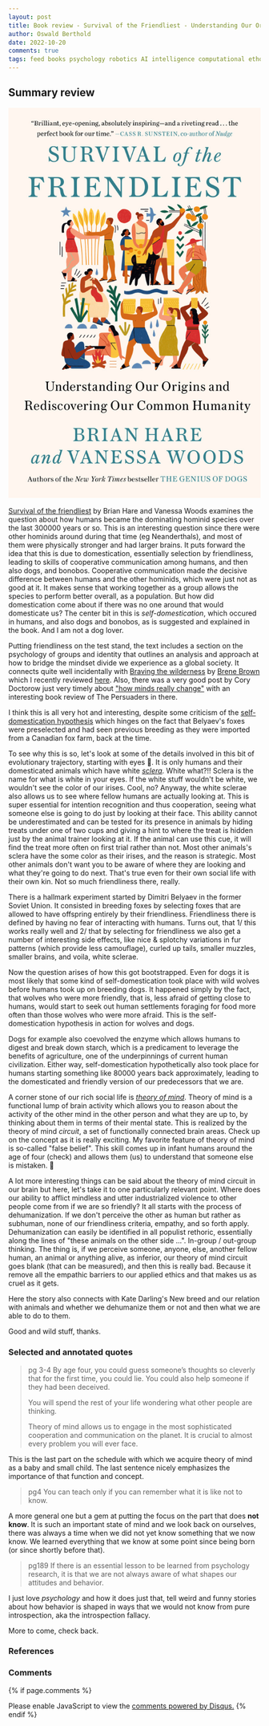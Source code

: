 ```yaml
---
layout: post
title: Book review - Survival of the Friendliest - Understanding Our Origins and Rediscovering Our Common Humanity, by Hare & Woods, 2020
author: Oswald Berthold
date: 2022-10-20
comments: true
tags: feed books psychology robotics AI intelligence computational ethology evolution
---
```


## Summary review

![image](/assets/survival-of-the-friendliest-publisher-pic-9780399590689.jpg)

[Survival of the
friendliest](https://www.penguinrandomhouse.com/books/550437/survival-of-the-friendliest-by-brian-hare-and-vanessa-woods/)
by Brian Hare and Vanessa Woods examines the question about how humans
became the dominating hominid species over the last 300000 years or
so. This is an interesting question since there were other hominids
around during that time (eg Neanderthals), and most of them were
physically stronger and had larger brains. It puts forward the idea
that this is due to domestication, essentially selection by
friendliness, leading to skills of cooperative communication among
humans, and then also dogs, and bonobos. Cooperative communication
made _the_ decisive difference between humans and the other hominids,
which were just not as good at it. It makes sense that working
together as a group allows the species to perform better overall, as a
population. But how did domestication come about if there was no one
around that would domesticate us? The center bit in this is
*self-domestication*, which occured in humans, and also dogs and
bonobos, as is suggested and explained in the book. And I am not a dog
lover.

Putting friendliness on the test stand, the text includes a section on
the psychology of groups and identity that outlines an analysis and
approach at how to bridge the mindset divide we experience as a global
society. It connects quite well incidentally with [Braving the
wilderness](/2022/08/15/books-mini-risk-uncertainty-wilderness/)
by [Brene Brown](https://brenebrown.com/) which I recently reviewed
[here](/2022/08/15/books-mini-risk-uncertainty-wilderness/). Also,
there was a very good post by Cory Doctorow just very timely about
["how minds really
change"](https://pluralistic.net/2022/10/23/narrative-warfare/) with
an interesting book review of The Persuaders in there.

I think this is all very hot and interesting, despite some criticism
of the [self-domestication hypothesis](https://en.wikipedia.org/wiki/Self-domestication) which hinges on the fact that
Belyaev's foxes were preselected and had seen previous breeding as
they were imported from a Canadian fox farm, back at the time.

To see why this is so, let's look at some of the details involved in
this bit of evolutionary trajectory, starting with eyes 👀. It is only
humans and their domesticated animals which have white
[*sclera*](https://en.wikipedia.org/wiki/Sclera). White what?!! Sclera
is the name for what is white in your eyes. If the white stuff
wouldn't be white, we wouldn't see the color of our irises. Cool, no?
Anyway, the white sclerae also allows us to see where fellow humans
are actually looking at. This is super essential for intention
recognition and thus cooperation, seeing what someone else is going to
do just by looking at their face. This ability cannot be
underestimated and can be tested for its presence in animals by hiding
treats under one of two cups and giving a hint to where the treat is
hidden just by the animal trainer looking at it. If the animal can use
this cue, it will find the treat more often on first trial rather than
not. Most other animals's sclera have the some color as their irises,
and the reason is strategic. Most other animals don't want you to be
aware of where they are looking and what they're going to do
next. That's true even for their own social life with their own
kin. Not so much friendliness there, really.

There is a hallmark experiment started by Dimitri Belyaev in the
former Soviet Union. It consisted in breeding foxes by selecting foxes
that are allowed to have offspring entirely by their
friendliness. Friendliness there is defined by having no fear of
interacting with humans. Turns out, that 1/ this works really well and
2/ that by selecting for friendliness we also get a number of
interesting side effects, like nice & splotchy variations in fur
patterns (which provide less camouflage), curled up tails, smaller
muzzles, smaller brains, and voila, white sclerae.

Now the question arises of how this got bootstrapped. Even for dogs it
is most likely that some kind of self-domestication took place with
wild wolves before humans took up on breeding dogs. It happened simply
by the fact, that wolves who were more friendly, that is, less afraid
of getting close to humans, would start to seek out human settlements
foraging for food more often than those wolves who were more
afraid. This is the self-domestication hypothesis in action for wolves
and dogs.

Dogs for example also coevolved the enzyme which allows humans to
digest and break down starch, which is a predicament to leverage the
benefits of agriculture, one of the underpinnings of current human
civilization. Either way, self-domestication hypothetically also took
place for humans starting something like 80000 years back
approximately, leading to the domesticated and friendly version of our
predecessors that we are.

A corner stone of our rich social life is [*theory of
mind*](https://en.wikipedia.org/wiki/Theory_of_mind). Theory of mind
is a functional lump of brain activity which allows you to reason
about the activity of the other mind in the other person and what they
are up to, by thinking about them in terms of their mental state. This
is realized by the theory of mind *circuit*, a set of functionally
connected brain areas. Check up on the concept as it is really
exciting. My favorite feature of theory of mind is so-called "false
belief". This skill comes up in infant humans around the age of four
(check) and allows them (us) to understand that someone else is
mistaken. :shrug:

A lot more interesting things can be said about the theory of mind
circuit in our brain but here, let's take it to one particularly
relevant point. Where does our ability to afflict mindless and utter
industrialized violence to other people come from if we are so
friendly? It all starts with the process of dehumanization. If we
don't perceive the other as human but rather as subhuman, none of our
friendliness criteria, empathy, and so forth apply. Dehumanization can
easily be identified in all populist rethoric, essentially along the
lines of "these animals on the other side ...". In-group / out-group
thinking. The thing is, if we perceive someone, anyone, else, another
fellow human, an animal or anything alive, as inferior, our theory of
mind circuit goes blank (that can be measured), and then this is
really bad. Because it remove all the empathic barriers to our applied
ethics and that makes us as cruel as it gets.

Here the story also connects with Kate Darling's New breed and our
relation with animals and whether we dehumanize them or not and then
what we are able to do to them.

Good and wild stuff, thanks.

### Selected and annotated quotes

> pg 3-4 By age four, you could guess someone’s thoughts so cleverly that for the first time, you could lie. You could also help someone if they had been deceived.
>
> 
> You will spend the rest of your life wondering what other people are thinking.
>
> 
> Theory of mind allows us to engage in the most sophisticated cooperation and communication on the planet. It is crucial to almost every problem you will ever face.

This is the last part on the schedule with which we acquire theory of mind as a baby and small child. The last sentence nicely emphasizes the importance of that function and concept.

> pg4 You can teach only if you can remember what it is like not to know.

A more general one but a gem at putting the focus on the part that does **not know**. It is such an important state of mind and we look back on ourselves, there was always a time when we did not yet know something that we now know. We learned everything that we know at some point since being born (or since shortly before that).

> pg189 If there is an essential lesson to be learned from psychology research, it is that we are not always aware of what shapes our attitudes and behavior.

I just love *psychology* and how it does just that, tell weird and funny stories about how behavior is shaped in ways that we would not know from pure introspection, aka the introspection fallacy.

More to come, check back.

### References
 
### Comments

{% if page.comments %}
<div id="disqus_thread"></div>
<script>

/**
*  RECOMMENDED CONFIGURATION VARIABLES: EDIT AND UNCOMMENT THE SECTION BELOW TO INSERT DYNAMIC VALUES FROM YOUR PLATFORM OR CMS.
*  LEARN WHY DEFINING THESE VARIABLES IS IMPORTANT: https://disqus.com/admin/universalcode/#configuration-variables*/
/*
var disqus_config = function () {
this.page.url = PAGE_URL;  // Replace PAGE_URL with your page's canonical URL variable
this.page.identifier = PAGE_IDENTIFIER; // Replace PAGE_IDENTIFIER with your page's unique identifier variable
};
*/
(function() { // DON'T EDIT BELOW THIS LINE
var d = document, s = d.createElement('script');
s.src = '//x75.disqus.com/embed.js';
s.setAttribute('data-timestamp', +new Date());
(d.head || d.body).appendChild(s);
})();
</script>
<noscript>Please enable JavaScript to view the <a href="https://disqus.com/?ref_noscript">comments powered by Disqus.</a></noscript>
{% endif %}

